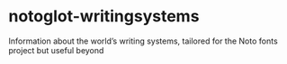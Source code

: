 # notoglot-writingsystems
Information about the world’s writing systems, tailored for the Noto fonts project but useful beyond
